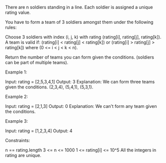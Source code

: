 There are n soldiers standing in a line. Each soldier is assigned a unique
rating value.

You have to form a team of 3 soldiers amongst them under the following
rules:


Choose 3 soldiers with index (i, j, k) with rating (rating[i], rating[j],
rating[k]).
A team is valid if: (rating[i] < rating[j] < rating[k]) or (rating[i] >
rating[j] > rating[k]) where (0 <= i < j < k < n).


Return the number of teams you can form given the conditions. (soldiers can
be part of multiple teams).


Example 1:


Input: rating = [2,5,3,4,1]
Output: 3
Explanation: We can form three teams given the conditions. (2,3,4), (5,4,1),
(5,3,1). 


Example 2:


Input: rating = [2,1,3]
Output: 0
Explanation: We can't form any team given the conditions.


Example 3:


Input: rating = [1,2,3,4]
Output: 4



Constraints:


n == rating.length
3 <= n <= 1000
1 <= rating[i] <= 10^5
All the integers in rating are unique.




